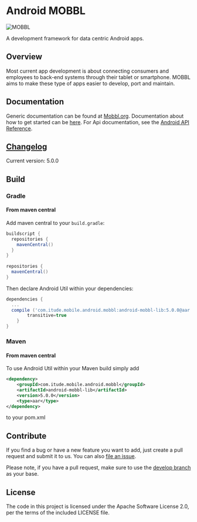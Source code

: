 # Android MOBBL
![MOBBL](http://itudemobiledev.files.wordpress.com/2014/02/mobbl-logo.png?w=362&h=203 "MOBBL logo")

A development framework for data centric Android apps.

## Overview

Most current app development is about connecting consumers and employees to back-end systems through their tablet or smartphone. MOBBL aims to make these type of apps easier to develop, port and maintain.

## Documentation

Generic documentation can be found at [Mobbl.org](http://mobbl.org/doc.html).
Documentation about how to get started can be [here](http://mobbl.org/android.html).
For Api documentation, see the [Android API Reference](http://mobbl.org/apis/android/index.html).

## [Changelog](https://github.com/ItudeMobile/itude-mobile-android-mobbl/wiki/Changelog)
Current version: 5.0.0

## Build
### Gradle

#### From maven central

Add maven central to your `build.gradle`:

```groovy
buildscript {
  repositories {
    mavenCentral()
  }
}
 
repositories {
  mavenCentral()
}
```

Then declare Android Util within your dependencies:

```groovy
dependencies {
  ...
  compile ('com.itude.mobile.android.mobbl:android-mobbl-lib:5.0.0@aar') {
        transitive=true
	}
}
```

### Maven

#### From maven central

To use Android Util within your Maven build simply add

```xml
<dependency>
	<groupId>com.itude.mobile.android.mobbl</groupId>
	<artifactId>android-mobbl-lib</artifactId>
	<version>5.0.0</version>
	<type>aar</type>
</dependency>
```

to your pom.xml

## Contribute

If you find a bug or have a new feature you want to add, just create a pull request and submit it to us. You can also [file an issue](https://github.com/ItudeMobile/itude-mobile-android-mobbl/issues/new).

Please note, if you have a pull request, make sure to use the [develop branch](https://github.com/ItudeMobile/itude-mobile-android-mobbl/tree/develop) as your base.

## License
The code in this project is licensed under the Apache Software License 2.0, per the terms of the included LICENSE file.

